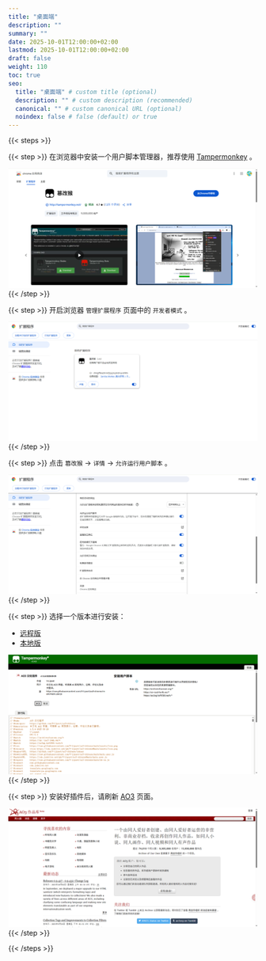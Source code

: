 ```yaml
---
title: "桌面端"
description: ""
summary: ""
date: 2025-10-01T12:00:00+02:00
lastmod: 2025-10-01T12:00:00+02:00
draft: false
weight: 110
toc: true
seo:
  title: "桌面端" # custom title (optional)
  description: "" # custom description (recommended)
  canonical: "" # custom canonical URL (optional)
  noindex: false # false (default) or true
---
```

{{< steps >}}

{{< step >}}
在浏览器中安装一个用户脚本管理器，推荐使用 [Tampermonkey](https://www.tampermonkey.net/) 。

![步骤 1.1](1.1.png)
{{< /step >}}

{{< step >}}
开启浏览器 `管理扩展程序` 页面中的 `开发者模式` 。

![步骤 2.1](2.1.png)
{{< /step >}}

{{< step >}}
点击 `篡改猴` -> `详情` -> `允许运行用户脚本` 。

![步骤 3.1](3.1.png)
{{< /step >}}

{{< step >}}
选择一个版本进行安装：

- [远程版](https://raw.githubusercontent.com/V-Lipset/ao3-chinese/main/main.user.js)
- [本地版](https://raw.githubusercontent.com/V-Lipset/ao3-chinese/main/local.user.js)

![步骤 4.1](4.1.png)
{{< /step >}}

{{< step >}}
安装好插件后，请刷新 [AO3](https://archiveofourown.org/) 页面。

![步骤 5.1](5.1.png)
{{< /step >}}

{{< /steps >}}
